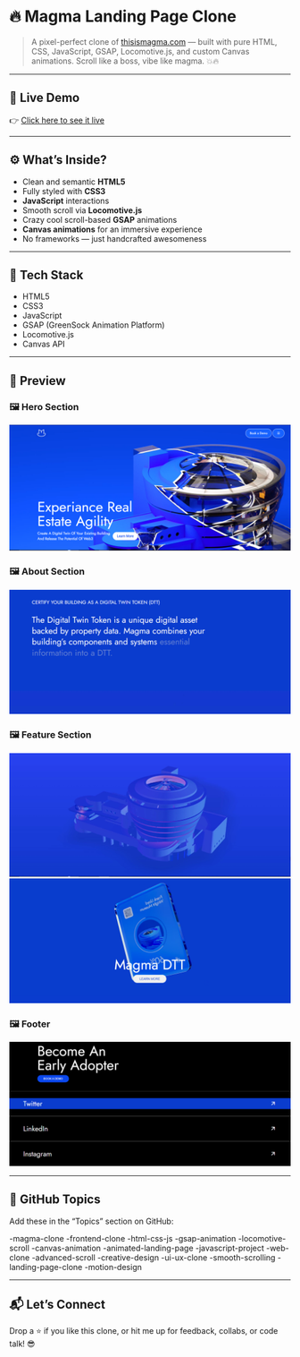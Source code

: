 # 🔥 Magma Landing Page Clone

> A pixel-perfect clone of [thisismagma.com](https://thisismagma.com/) — built with pure HTML, CSS, JavaScript, GSAP, Locomotive.js, and custom Canvas animations. Scroll like a boss, vibe like magma. 💥🔥

---

## 🚀 Live Demo

👉 [Click here to see it live](https://kahkasha17.github.io/thisismagma-clone/)  

---

## ⚙️ What’s Inside?

- Clean and semantic **HTML5**
- Fully styled with **CSS3**
- **JavaScript** interactions
- Smooth scroll via **Locomotive.js**
- Crazy cool scroll-based **GSAP** animations
- **Canvas animations** for an immersive experience
- No frameworks — just handcrafted awesomeness

---

## 🧠 Tech Stack

- HTML5
- CSS3
- JavaScript
- GSAP (GreenSock Animation Platform)
- Locomotive.js
- Canvas API

---

## 📸 Preview

<!-- Option 1: Markdown-style preview -->
### 🖼️ Hero Section  
![Hero](assets/hero.PNG)

### 🖼️ About Section  
![About](assets/about.PNG)

### 🖼️ Feature Section  
![Features](assets/Feature.PNG)
![Features](assets/Feature2.PNG)

### 🖼️ Footer  
![Footer](assets/footer.PNG)

<!-- Option 2: Row layout using HTML -->
<!--
<h3>📸 Preview</h3>

<p float="left">
  <img src="assets/hero.png" width="30%" />
  <img src="assets/scroll.png" width="30%" />
  <img src="assets/footer.png" width="30%" />
</p>
-->

---

## 🔖 GitHub Topics

Add these in the “Topics” section on GitHub:

-magma-clone
-frontend-clone
-html-css-js
-gsap-animation
-locomotive-scroll
-canvas-animation
-animated-landing-page
-javascript-project
-web-clone
-advanced-scroll
-creative-design
-ui-ux-clone
-smooth-scrolling
-landing-page-clone
-motion-design

---

## 📬 Let’s Connect

Drop a ⭐ if you like this clone, or hit me up for feedback, collabs, or code talk! 😎  

